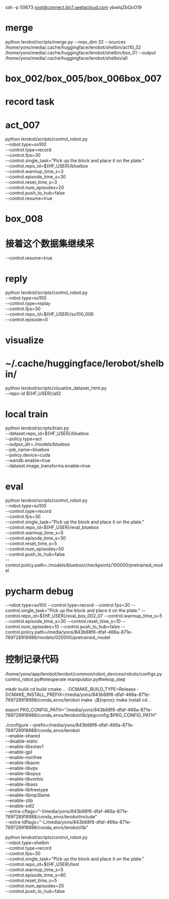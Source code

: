 ssh -p 50673 root@connect.bjc1.seetacloud.com
ybwIqZbQoO19


# merge
python lerobot/scripts/merge.py --max_dim 32 --sources /home/yons/media/.cache/huggingface/lerobot/shelbin/act10_32 /home/yons/media/.cache/huggingface/lerobot/shelbin/box_01 --output /home/yons/media/.cache/huggingface/lerobot/shelbin/all

# box_002/box_005/box_006box_007

# record task
# act_007
python lerobot/scripts/control_robot.py \
  --robot.type=so100 \
  --control.type=record \
  --control.fps=30 \
  --control.single_task="Pick up the block and place it on the plate." \
  --control.repo_id=${HF_USER}/bluebox \
  --control.warmup_time_s=3 \
  --control.episode_time_s=30 \
  --control.reset_time_s=3 \
  --control.num_episodes=20 \
  --control.push_to_hub=false \
  --control.resume=true
# box_008

# 接着这个数据集继续采
  --control.resume=true



# reply
python lerobot/scripts/control_robot.py \
--robot.type=so100 \
--control.type=replay \
--control.fps=30 \
--control.repo_id=${HF_USER}/so100_006 \
--control.episode=0



# visualize
# ~/.cache/huggingface/lerobot/shelbin/
python lerobot/scripts/visualize_dataset_html.py \
  --repo-id ${HF_USER}/all2

  

# local train 
python lerobot/scripts/train.py \
--dataset.repo_id=${HF_USER}/bluebox \
--policy.type=act \
--output_dir=./models/bluebox \
--job_name=bluebox \
--policy.device=cuda \
--wandb.enable=true \
--dataset.image_transforms.enable=true



# eval
python lerobot/scripts/control_robot.py \
  --robot.type=so100 \
  --control.type=record \
  --control.fps=30 \
  --control.single_task="Pick up the block and place it on the plate." \
  --control.repo_id=${HF_USER}/eval_bluebox \
  --control.warmup_time_s=5 \
  --control.episode_time_s=30 \
  --control.reset_time_s=5 \
  --control.num_episodes=50 \
  --control.push_to_hub=false \
  --control.policy.path=./models/bluebox/checkpoints/100000/pretrained_model



# pycharm debug
  --robot.type=so100 
  --control.type=record 
  --control.fps=30 
  --control.single_task="Pick up the block and place it on the plate." 
  --control.repo_id=${HF_USER}/eval_box_002_07
  --control.warmup_time_s=5 
  --control.episode_time_s=30 
  --control.reset_time_s=10 
  --control.num_episodes=10 
  --control.push_to_hub=false 
  --control.policy.path=/media/yons/843b68f6-dfaf-466a-871e-769728918988/models/020000/pretrained_model





# 控制记录代码
/home/yons/app/lerobot/lerobot/common/robot_devices/robots/configs.py
control_robot.py#teleoperate
manipulator.py#teleop_step
  




    























mkdir build
cd build
cmake .. -DCMAKE_BUILD_TYPE=Release -DCMAKE_INSTALL_PREFIX=/media/yons/843b68f6-dfaf-466a-871e-769728918988/conda_envs/lerobot
make -j$(nproc)
make install
cd ..


export PKG_CONFIG_PATH="/media/yons/843b68f6-dfaf-466a-871e-769728918988/conda_envs/lerobot/lib/pkgconfig:$PKG_CONFIG_PATH"

./configure --prefix=/media/yons/843b68f6-dfaf-466a-871e-769728918988/conda_envs/lerobot \
            --enable-shared \
            --disable-static \
            --enable-libsvtav1 \
            --enable-gpl \
            --enable-nonfree \
            --enable-libaom \
            --enable-libvpx \
            --enable-libopus \
            --enable-libvorbis \
            --enable-libass \
            --enable-libfreetype \
            --enable-libmp3lame \
            --enable-zlib \
            --enable-sdl2 \
            --extra-cflags="-I/media/yons/843b68f6-dfaf-466a-871e-769728918988/conda_envs/lerobotinclude" \
            --extra-ldflags="-L/media/yons/843b68f6-dfaf-466a-871e-769728918988/conda_envs/lerobot/lib"


python lerobot/scripts/control_robot.py \
  --robot.type=shelbin \
  --control.type=record \
  --control.fps=30 \
  --control.single_task="Pick up the block and place it on the plate." \
  --control.repo_id=${HF_USER}/test \
  --control.warmup_time_s=5 \
  --control.episode_time_s=60 \
  --control.reset_time_s=5 \
  --control.num_episodes=20 \
  --control.push_to_hub=false 





